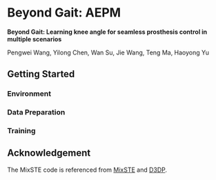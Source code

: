 # Beyond Gait: AEPM

**Beyond Gait: Learning knee angle for seamless prosthesis control in multiple scenarios**

Pengwei Wang, Yilong Chen, Wan Su, Jie Wang, Teng Ma, Haoyong Yu

## Getting Started
### Environment

### Data Preparation

### Training

## Acknowledgement
The MixSTE code is referenced from [MixSTE](https://github.com/JinluZhang1126/MixSTE) and [D3DP](https://github.com/paTRICK-swk/D3DP).